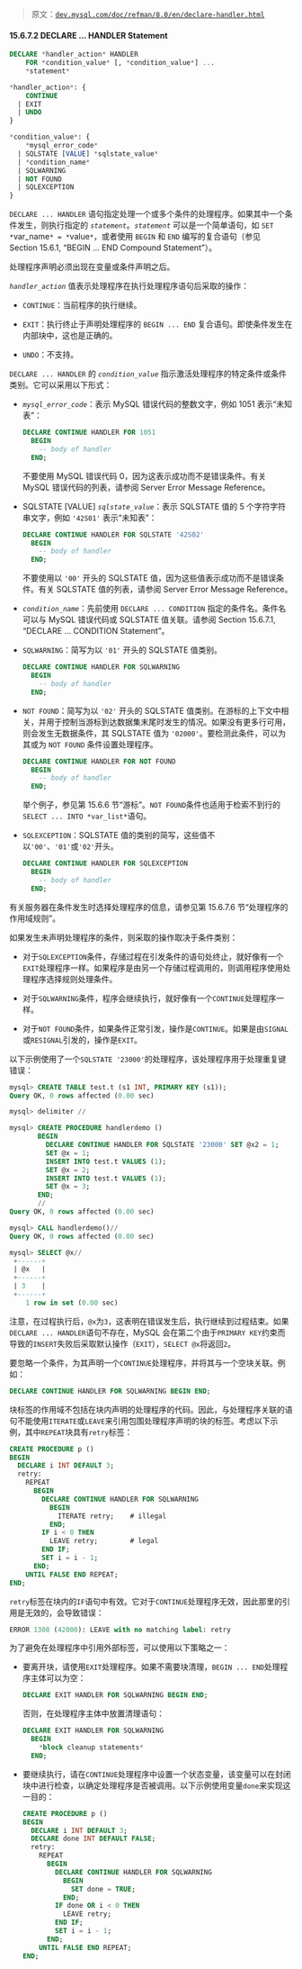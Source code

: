 > 原文：[`dev.mysql.com/doc/refman/8.0/en/declare-handler.html`](https://dev.mysql.com/doc/refman/8.0/en/declare-handler.html)

#### 15.6.7.2 DECLARE ... HANDLER Statement

```sql
DECLARE *handler_action* HANDLER
    FOR *condition_value* [, *condition_value*] ...
    *statement*

*handler_action*: {
    CONTINUE
  | EXIT
  | UNDO
}

*condition_value*: {
    *mysql_error_code*
  | SQLSTATE [VALUE] *sqlstate_value*
  | *condition_name*
  | SQLWARNING
  | NOT FOUND
  | SQLEXCEPTION
}
```

`DECLARE ... HANDLER` 语句指定处理一个或多个条件的处理程序。如果其中一个条件发生，则执行指定的 *`statement`*。*`statement`* 可以是一个简单语句，如 `SET *`var_name`* = *`value`*`，或者使用 `BEGIN` 和 `END` 编写的复合语句（参见 Section 15.6.1, “BEGIN ... END Compound Statement”）。

处理程序声明必须出现在变量或条件声明之后。

*`handler_action`* 值表示处理程序在执行处理程序语句后采取的操作：

+   `CONTINUE`：当前程序的执行继续。

+   `EXIT`：执行终止于声明处理程序的 `BEGIN ... END` 复合语句。即使条件发生在内部块中，这也是正确的。

+   `UNDO`：不支持。

`DECLARE ... HANDLER` 的 *`condition_value`* 指示激活处理程序的特定条件或条件类别。它可以采用以下形式：

+   *`mysql_error_code`*：表示 MySQL 错误代码的整数文字，例如 1051 表示“未知表”：

    ```sql
    DECLARE CONTINUE HANDLER FOR 1051
      BEGIN
        -- body of handler
      END;
    ```

    不要使用 MySQL 错误代码 0，因为这表示成功而不是错误条件。有关 MySQL 错误代码的列表，请参阅 Server Error Message Reference。

+   SQLSTATE [VALUE] *`sqlstate_value`*：表示 SQLSTATE 值的 5 个字符字符串文字，例如 `'42S01'` 表示“未知表”：

    ```sql
    DECLARE CONTINUE HANDLER FOR SQLSTATE '42S02'
      BEGIN
        -- body of handler
      END;
    ```

    不要使用以 `'00'` 开头的 SQLSTATE 值，因为这些值表示成功而不是错误条件。有关 SQLSTATE 值的列表，请参阅 Server Error Message Reference。

+   *`condition_name`*：先前使用 `DECLARE ... CONDITION` 指定的条件名。条件名可以与 MySQL 错误代码或 SQLSTATE 值关联。请参阅 Section 15.6.7.1, “DECLARE ... CONDITION Statement”。

+   `SQLWARNING`：简写为以 `'01'` 开头的 SQLSTATE 值类别。

    ```sql
    DECLARE CONTINUE HANDLER FOR SQLWARNING
      BEGIN
        -- body of handler
      END;
    ```

+   `NOT FOUND`：简写为以 `'02'` 开头的 SQLSTATE 值类别。在游标的上下文中相关，并用于控制当游标到达数据集末尾时发生的情况。如果没有更多行可用，则会发生无数据条件，其 SQLSTATE 值为 `'02000'`。要检测此条件，可以为其或为 `NOT FOUND` 条件设置处理程序。

    ```sql
    DECLARE CONTINUE HANDLER FOR NOT FOUND
      BEGIN
        -- body of handler
      END;
    ```

    举个例子，参见第 15.6.6 节“游标”。`NOT FOUND`条件也适用于检索不到行的`SELECT ... INTO *var_list*`语句。

+   `SQLEXCEPTION`：SQLSTATE 值的类别的简写，这些值不以`'00'`、`'01'`或`'02'`开头。

    ```sql
    DECLARE CONTINUE HANDLER FOR SQLEXCEPTION
      BEGIN
        -- body of handler
      END;
    ```

有关服务器在条件发生时选择处理程序的信息，请参见第 15.6.7.6 节“处理程序的作用域规则”。

如果发生未声明处理程序的条件，则采取的操作取决于条件类别：

+   对于`SQLEXCEPTION`条件，存储过程在引发条件的语句处终止，就好像有一个`EXIT`处理程序一样。如果程序是由另一个存储过程调用的，则调用程序使用处理程序选择规则处理条件。

+   对于`SQLWARNING`条件，程序会继续执行，就好像有一个`CONTINUE`处理程序一样。

+   对于`NOT FOUND`条件，如果条件正常引发，操作是`CONTINUE`。如果是由`SIGNAL`或`RESIGNAL`引发的，操作是`EXIT`。

以下示例使用了一个`SQLSTATE '23000'`的处理程序，该处理程序用于处理重复键错误：

```sql
mysql> CREATE TABLE test.t (s1 INT, PRIMARY KEY (s1));
Query OK, 0 rows affected (0.00 sec)

mysql> delimiter //

mysql> CREATE PROCEDURE handlerdemo ()
       BEGIN
         DECLARE CONTINUE HANDLER FOR SQLSTATE '23000' SET @x2 = 1;
         SET @x = 1;
         INSERT INTO test.t VALUES (1);
         SET @x = 2;
         INSERT INTO test.t VALUES (1);
         SET @x = 3;
       END;
       //
Query OK, 0 rows affected (0.00 sec)

mysql> CALL handlerdemo()//
Query OK, 0 rows affected (0.00 sec)

mysql> SELECT @x//
 +------+
 | @x   |
 +------+
 | 3    |
 +------+
    1 row in set (0.00 sec)
```

注意，在过程执行后，`@x`为`3`，这表明在错误发生后，执行继续到过程结束。如果`DECLARE ... HANDLER`语句不存在，MySQL 会在第二个由于`PRIMARY KEY`约束而导致的`INSERT`失败后采取默认操作（`EXIT`），`SELECT @x`将返回`2`。

要忽略一个条件，为其声明一个`CONTINUE`处理程序，并将其与一个空块关联。例如：

```sql
DECLARE CONTINUE HANDLER FOR SQLWARNING BEGIN END;
```

块标签的作用域不包括在块内声明的处理程序的代码。因此，与处理程序关联的语句不能使用`ITERATE`或`LEAVE`来引用包围处理程序声明的块的标签。考虑以下示例，其中`REPEAT`块具有`retry`标签：

```sql
CREATE PROCEDURE p ()
BEGIN
  DECLARE i INT DEFAULT 3;
  retry:
    REPEAT
      BEGIN
        DECLARE CONTINUE HANDLER FOR SQLWARNING
          BEGIN
            ITERATE retry;    # illegal
          END;
        IF i < 0 THEN
          LEAVE retry;        # legal
        END IF;
        SET i = i - 1;
      END;
    UNTIL FALSE END REPEAT;
END;
```

`retry`标签在块内的`IF`语句中有效。它对于`CONTINUE`处理程序无效，因此那里的引用是无效的，会导致错误：

```sql
ERROR 1308 (42000): LEAVE with no matching label: retry
```

为了避免在处理程序中引用外部标签，可以使用以下策略之一：

+   要离开块，请使用`EXIT`处理程序。如果不需要块清理，`BEGIN ... END`处理程序主体可以为空：

    ```sql
    DECLARE EXIT HANDLER FOR SQLWARNING BEGIN END;
    ```

    否则，在处理程序主体中放置清理语句：

    ```sql
    DECLARE EXIT HANDLER FOR SQLWARNING
      BEGIN
        *block cleanup statements*
      END;
    ```

+   要继续执行，请在`CONTINUE`处理程序中设置一个状态变量，该变量可以在封闭块中进行检查，以确定处理程序是否被调用。以下示例使用变量`done`来实现这一目的：

    ```sql
    CREATE PROCEDURE p ()
    BEGIN
      DECLARE i INT DEFAULT 3;
      DECLARE done INT DEFAULT FALSE;
      retry:
        REPEAT
          BEGIN
            DECLARE CONTINUE HANDLER FOR SQLWARNING
              BEGIN
                SET done = TRUE;
              END;
            IF done OR i < 0 THEN
              LEAVE retry;
            END IF;
            SET i = i - 1;
          END;
        UNTIL FALSE END REPEAT;
    END;
    ```
